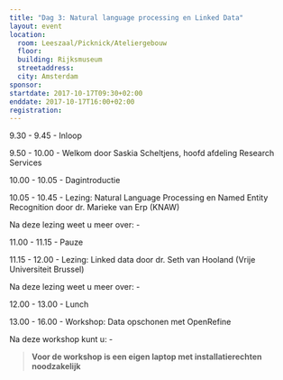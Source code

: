 ```yaml
---
title: "Dag 3: Natural language processing en Linked Data"
layout: event
location:
  room: Leeszaal/Picknick/Ateliergebouw
  floor:
  building: Rijksmuseum
  streetaddress:
  city: Amsterdam
sponsor:
startdate: 2017-10-17T09:30+02:00
enddate: 2017-10-17T16:00+02:00
registration:
---
```


9.30 - 9.45 - Inloop

9.50 - 10.00 - Welkom door Saskia Scheltjens, hoofd afdeling Research Services

10.00 - 10.05 - Dagintroductie

10.05 - 10.45 - Lezing: Natural Language Processing en Named Entity Recognition door dr. Marieke van Erp (KNAW)

Na deze lezing weet u meer over: -



11.00 - 11.15 - Pauze

11.15 - 12.00 - Lezing: Linked data door dr. Seth van Hooland (Vrije Universiteit Brussel)

Na deze lezing weet u meer over: -



12.00 - 13.00 - Lunch

13.00 - 16.00 - Workshop: Data opschonen met OpenRefine

Na deze workshop kunt u: -



> **Voor de workshop is een eigen laptop met installatierechten noodzakelijk**
